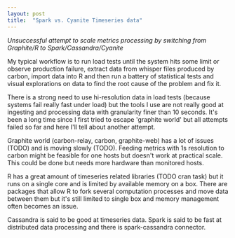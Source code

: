 ```yaml
---
layout: post
title:  "Spark vs. Cyanite Timeseries data"
---
```


_Unsuccessful attempt to scale metrics processing by switching from Graphite/R to Spark/Cassandra/Cyanite_

My typical workflow is to run load tests until the system hits some limit or observe production failure, extract data from whisper files produced by carbon, import data into R and then run a battery of statistical tests and visual explorations on data to find the root cause of the problem and fix it.

There is a strong need to use hi-resolution data in load tests (because systems fail really fast under load) but the tools I use are not really good at ingesting and processing data with granularity finer than 10 seconds.
It's been a long time since I first tried to escape 'graphite world' but all attempts failed so far and here I'll tell about another attempt.

Graphite world (carbon-relay, carbon, graphite-web) has a lot of issues (TODO) and is moving slowly (TODO). Feeding metrics with 1s resolution to carbon might be feasible for one hosts but doesn't work at practical scale. This could be done but needs more hardware than monitored hosts.

R has a great amount of timeseries related libraries (TODO cran task) but it runs on a single core and is limited by available memory on a box. There are packages that allow R to fork several computation processes and move data between them but it's still limited to single box and memory management often becomes an issue.

Cassandra is said to be good at timeseries data. Spark is said to be fast at distributed data processing and there is spark-cassandra connector.
